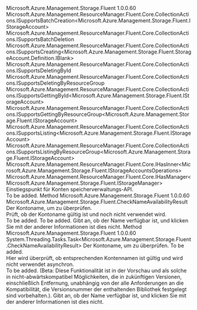 <Type Name="IStorageAccounts" FullName="Microsoft.Azure.Management.Storage.Fluent.IStorageAccounts">
  <TypeSignature Language="C#" Value="public interface IStorageAccounts : Microsoft.Azure.Management.ResourceManager.Fluent.Core.CollectionActions.ISupportsBatchCreation&lt;Microsoft.Azure.Management.Storage.Fluent.IStorageAccount&gt;, Microsoft.Azure.Management.ResourceManager.Fluent.Core.CollectionActions.ISupportsBatchDeletion, Microsoft.Azure.Management.ResourceManager.Fluent.Core.CollectionActions.ISupportsCreating&lt;Microsoft.Azure.Management.Storage.Fluent.StorageAccount.Definition.IBlank&gt;, Microsoft.Azure.Management.ResourceManager.Fluent.Core.CollectionActions.ISupportsDeletingById, Microsoft.Azure.Management.ResourceManager.Fluent.Core.CollectionActions.ISupportsDeletingByResourceGroup, Microsoft.Azure.Management.ResourceManager.Fluent.Core.CollectionActions.ISupportsGettingById&lt;Microsoft.Azure.Management.Storage.Fluent.IStorageAccount&gt;, Microsoft.Azure.Management.ResourceManager.Fluent.Core.CollectionActions.ISupportsGettingByResourceGroup&lt;Microsoft.Azure.Management.Storage.Fluent.IStorageAccount&gt;, Microsoft.Azure.Management.ResourceManager.Fluent.Core.CollectionActions.ISupportsListing&lt;Microsoft.Azure.Management.Storage.Fluent.IStorageAccount&gt;, Microsoft.Azure.Management.ResourceManager.Fluent.Core.CollectionActions.ISupportsListingByResourceGroup&lt;Microsoft.Azure.Management.Storage.Fluent.IStorageAccount&gt;, Microsoft.Azure.Management.ResourceManager.Fluent.Core.IHasInner&lt;Microsoft.Azure.Management.Storage.Fluent.IStorageAccountsOperations&gt;, Microsoft.Azure.Management.ResourceManager.Fluent.Core.IHasManager&lt;Microsoft.Azure.Management.Storage.Fluent.IStorageManager&gt;" />
  <TypeSignature Language="ILAsm" Value=".class public interface auto ansi abstract IStorageAccounts implements class Microsoft.Azure.Management.ResourceManager.Fluent.Core.CollectionActions.ISupportsBatchCreation`1&lt;class Microsoft.Azure.Management.Storage.Fluent.IStorageAccount&gt;, class Microsoft.Azure.Management.ResourceManager.Fluent.Core.CollectionActions.ISupportsBatchDeletion, class Microsoft.Azure.Management.ResourceManager.Fluent.Core.CollectionActions.ISupportsCreating`1&lt;class Microsoft.Azure.Management.Storage.Fluent.StorageAccount.Definition.IBlank&gt;, class Microsoft.Azure.Management.ResourceManager.Fluent.Core.CollectionActions.ISupportsDeletingById, class Microsoft.Azure.Management.ResourceManager.Fluent.Core.CollectionActions.ISupportsDeletingByResourceGroup, class Microsoft.Azure.Management.ResourceManager.Fluent.Core.CollectionActions.ISupportsGettingById`1&lt;class Microsoft.Azure.Management.Storage.Fluent.IStorageAccount&gt;, class Microsoft.Azure.Management.ResourceManager.Fluent.Core.CollectionActions.ISupportsGettingByResourceGroup`1&lt;class Microsoft.Azure.Management.Storage.Fluent.IStorageAccount&gt;, class Microsoft.Azure.Management.ResourceManager.Fluent.Core.CollectionActions.ISupportsListing`1&lt;class Microsoft.Azure.Management.Storage.Fluent.IStorageAccount&gt;, class Microsoft.Azure.Management.ResourceManager.Fluent.Core.CollectionActions.ISupportsListingByResourceGroup`1&lt;class Microsoft.Azure.Management.Storage.Fluent.IStorageAccount&gt;, class Microsoft.Azure.Management.ResourceManager.Fluent.Core.IBeta, class Microsoft.Azure.Management.ResourceManager.Fluent.Core.IHasInner`1&lt;class Microsoft.Azure.Management.Storage.Fluent.IStorageAccountsOperations&gt;, class Microsoft.Azure.Management.ResourceManager.Fluent.Core.IHasManager`1&lt;class Microsoft.Azure.Management.Storage.Fluent.IStorageManager&gt;" />
  <TypeSignature Language="DocId" Value="T:Microsoft.Azure.Management.Storage.Fluent.IStorageAccounts" />
  <TypeSignature Language="VB.NET" Value="Public Interface IStorageAccounts&#xA;Implements IHasInner(Of IStorageAccountsOperations), IHasManager(Of IStorageManager), ISupportsBatchCreation(Of IStorageAccount), ISupportsBatchDeletion, ISupportsCreating(Of IBlank), ISupportsDeletingById, ISupportsDeletingByResourceGroup, ISupportsGettingById(Of IStorageAccount), ISupportsGettingByResourceGroup(Of IStorageAccount), ISupportsListing(Of IStorageAccount), ISupportsListingByResourceGroup(Of IStorageAccount)" />
  <TypeSignature Language="F#" Value="type IStorageAccounts = interface&#xA;    interface ISupportsListing&lt;IStorageAccount&gt;&#xA;    interface ISupportsCreating&lt;IBlank&gt;&#xA;    interface ISupportsDeletingById&#xA;    interface ISupportsListingByResourceGroup&lt;IStorageAccount&gt;&#xA;    interface ISupportsGettingByResourceGroup&lt;IStorageAccount&gt;&#xA;    interface ISupportsGettingById&lt;IStorageAccount&gt;&#xA;    interface ISupportsDeletingByResourceGroup&#xA;    interface ISupportsBatchCreation&lt;IStorageAccount&gt;&#xA;    interface ISupportsBatchDeletion&#xA;    interface IBeta&#xA;    interface IHasManager&lt;IStorageManager&gt;&#xA;    interface IHasInner&lt;IStorageAccountsOperations&gt;" />
  <AssemblyInfo>
    <AssemblyName>Microsoft.Azure.Management.Storage.Fluent</AssemblyName>
    <AssemblyVersion>1.0.0.60</AssemblyVersion>
  </AssemblyInfo>
  <Interfaces>
    <Interface>
      <InterfaceName>Microsoft.Azure.Management.ResourceManager.Fluent.Core.CollectionActions.ISupportsBatchCreation&lt;Microsoft.Azure.Management.Storage.Fluent.IStorageAccount&gt;</InterfaceName>
    </Interface>
    <Interface>
      <InterfaceName>Microsoft.Azure.Management.ResourceManager.Fluent.Core.CollectionActions.ISupportsBatchDeletion</InterfaceName>
    </Interface>
    <Interface>
      <InterfaceName>Microsoft.Azure.Management.ResourceManager.Fluent.Core.CollectionActions.ISupportsCreating&lt;Microsoft.Azure.Management.Storage.Fluent.StorageAccount.Definition.IBlank&gt;</InterfaceName>
    </Interface>
    <Interface>
      <InterfaceName>Microsoft.Azure.Management.ResourceManager.Fluent.Core.CollectionActions.ISupportsDeletingById</InterfaceName>
    </Interface>
    <Interface>
      <InterfaceName>Microsoft.Azure.Management.ResourceManager.Fluent.Core.CollectionActions.ISupportsDeletingByResourceGroup</InterfaceName>
    </Interface>
    <Interface>
      <InterfaceName>Microsoft.Azure.Management.ResourceManager.Fluent.Core.CollectionActions.ISupportsGettingById&lt;Microsoft.Azure.Management.Storage.Fluent.IStorageAccount&gt;</InterfaceName>
    </Interface>
    <Interface>
      <InterfaceName>Microsoft.Azure.Management.ResourceManager.Fluent.Core.CollectionActions.ISupportsGettingByResourceGroup&lt;Microsoft.Azure.Management.Storage.Fluent.IStorageAccount&gt;</InterfaceName>
    </Interface>
    <Interface>
      <InterfaceName>Microsoft.Azure.Management.ResourceManager.Fluent.Core.CollectionActions.ISupportsListing&lt;Microsoft.Azure.Management.Storage.Fluent.IStorageAccount&gt;</InterfaceName>
    </Interface>
    <Interface>
      <InterfaceName>Microsoft.Azure.Management.ResourceManager.Fluent.Core.CollectionActions.ISupportsListingByResourceGroup&lt;Microsoft.Azure.Management.Storage.Fluent.IStorageAccount&gt;</InterfaceName>
    </Interface>
    <Interface>
      <InterfaceName>Microsoft.Azure.Management.ResourceManager.Fluent.Core.IHasInner&lt;Microsoft.Azure.Management.Storage.Fluent.IStorageAccountsOperations&gt;</InterfaceName>
    </Interface>
    <Interface>
      <InterfaceName>Microsoft.Azure.Management.ResourceManager.Fluent.Core.IHasManager&lt;Microsoft.Azure.Management.Storage.Fluent.IStorageManager&gt;</InterfaceName>
    </Interface>
  </Interfaces>
  <Docs>
    <summary>
            Einstiegspunkt für Konten speicherverwaltungs-API.
            </summary>
    <remarks>To be added.</remarks>
  </Docs>
  <Members>
    <Member MemberName="CheckNameAvailability">
      <MemberSignature Language="C#" Value="public Microsoft.Azure.Management.Storage.Fluent.CheckNameAvailabilityResult CheckNameAvailability (string name);" />
      <MemberSignature Language="ILAsm" Value=".method public hidebysig newslot virtual instance class Microsoft.Azure.Management.Storage.Fluent.CheckNameAvailabilityResult CheckNameAvailability(string name) cil managed" />
      <MemberSignature Language="DocId" Value="M:Microsoft.Azure.Management.Storage.Fluent.IStorageAccounts.CheckNameAvailability(System.String)" />
      <MemberSignature Language="VB.NET" Value="Public Function CheckNameAvailability (name As String) As CheckNameAvailabilityResult" />
      <MemberSignature Language="F#" Value="abstract member CheckNameAvailability : string -&gt; Microsoft.Azure.Management.Storage.Fluent.CheckNameAvailabilityResult" Usage="iStorageAccounts.CheckNameAvailability name" />
      <MemberType>Method</MemberType>
      <AssemblyInfo>
        <AssemblyName>Microsoft.Azure.Management.Storage.Fluent</AssemblyName>
        <AssemblyVersion>1.0.0.60</AssemblyVersion>
      </AssemblyInfo>
      <ReturnValue>
        <ReturnType>Microsoft.Azure.Management.Storage.Fluent.CheckNameAvailabilityResult</ReturnType>
      </ReturnValue>
      <Parameters>
        <Parameter Name="name" Type="System.String" />
      </Parameters>
      <Docs>
        <param name="name">Der Kontoname, um zu überprüfen.</param>
        <summary>
            Prüft, ob der Kontoname gültig ist und noch nicht verwendet wird.
            </summary>
        <returns>To be added.</returns>
        <remarks>To be added.</remarks>
        <return>Gibt an, ob der Name verfügbar ist, und klicken Sie mit der anderer Informationen ist dies nicht.</return>
      </Docs>
    </Member>
    <Member MemberName="CheckNameAvailabilityAsync">
      <MemberSignature Language="C#" Value="public System.Threading.Tasks.Task&lt;Microsoft.Azure.Management.Storage.Fluent.CheckNameAvailabilityResult&gt; CheckNameAvailabilityAsync (string name, System.Threading.CancellationToken cancellationToken = null);" />
      <MemberSignature Language="ILAsm" Value=".method public hidebysig newslot virtual instance class System.Threading.Tasks.Task`1&lt;class Microsoft.Azure.Management.Storage.Fluent.CheckNameAvailabilityResult&gt; CheckNameAvailabilityAsync(string name, valuetype System.Threading.CancellationToken cancellationToken) cil managed" />
      <MemberSignature Language="DocId" Value="M:Microsoft.Azure.Management.Storage.Fluent.IStorageAccounts.CheckNameAvailabilityAsync(System.String,System.Threading.CancellationToken)" />
      <MemberSignature Language="F#" Value="abstract member CheckNameAvailabilityAsync : string * System.Threading.CancellationToken -&gt; System.Threading.Tasks.Task&lt;Microsoft.Azure.Management.Storage.Fluent.CheckNameAvailabilityResult&gt;" Usage="iStorageAccounts.CheckNameAvailabilityAsync (name, cancellationToken)" />
      <MemberType>Method</MemberType>
      <AssemblyInfo>
        <AssemblyName>Microsoft.Azure.Management.Storage.Fluent</AssemblyName>
        <AssemblyVersion>1.0.0.60</AssemblyVersion>
      </AssemblyInfo>
      <ReturnValue>
        <ReturnType>System.Threading.Tasks.Task&lt;Microsoft.Azure.Management.Storage.Fluent.CheckNameAvailabilityResult&gt;</ReturnType>
      </ReturnValue>
      <Parameters>
        <Parameter Name="name" Type="System.String" />
        <Parameter Name="cancellationToken" Type="System.Threading.CancellationToken" />
      </Parameters>
      <Docs>
        <param name="name">Der Kontoname, um zu überprüfen.</param>
        <param name="cancellationToken">To be added.</param>
        <summary>
            Hier wird überprüft, ob entsprechenden Kontennamen ist gültig und wird nicht verwendet asynchron.
            </summary>
        <returns>To be added.</returns>
        <remarks>
            (Beta: Diese Funktionalität ist in der Vorschau und als solche in nicht-abwärtskompatibel Möglichkeiten, die in zukünftigen Versionen, einschließlich Entfernung, unabhängig von der alle Anforderungen an die Kompatibilität, die Versionsnummer der enthaltenden Bibliothek festgelegt sind vorbehalten.).
            </remarks>
        <return>Gibt an, ob der Name verfügbar ist, und klicken Sie mit der anderer Informationen ist dies nicht.</return>
      </Docs>
    </Member>
  </Members>
</Type>